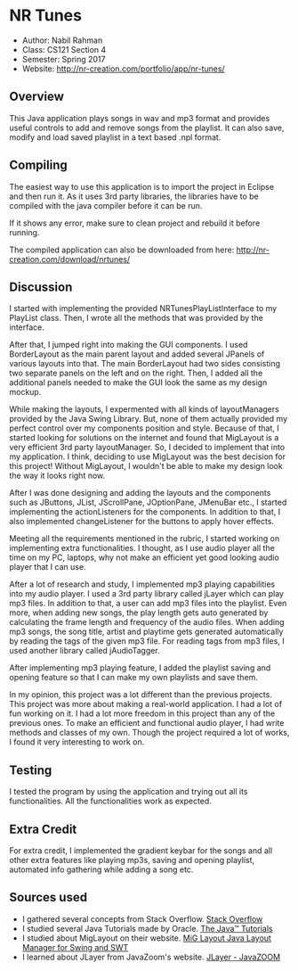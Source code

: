 # NR Tunes

* Author: Nabil Rahman
* Class: CS121 Section 4
* Semester: Spring 2017
* Website: http://nr-creation.com/portfolio/app/nr-tunes/

## Overview

This Java application plays songs in wav and mp3 format
and provides useful controls to add and remove songs from the
playlist. It can also save, modify and load saved playlist in
a text based .npl format.

## Compiling

The easiest way to use this application is to import the project in Eclipse and then run it.
As it uses 3rd party libraries, the libraries have to be compiled with the java compiler before it can be run.

If it shows any error, make sure to clean project and rebuild it before running.

The compiled application can also be downloaded from here: http://nr-creation.com/download/nrtunes/

## Discussion

I started with implementing the provided NRTunesPlayListInterface to my PlayList class.
Then, I wrote all the methods that was provided by the interface.

After that, I jumped right into making the GUI components. I used BorderLayout as the main
parent layout and added several JPanels of various layouts into that. The main
BorderLayout had two sides consisting two separate panels on the left and on the right.
Then, I added all the additional panels needed to make the GUI look the same as my
design mockup.

While making the layouts, I expermented with all kinds of layoutManagers provided
by the Java Swing Library. But, none of them actually provided my perfect control
over my components position and style. Because of that, I started looking for solutions
on the internet and found that MigLayout is a very efficient 3rd party layoutManager.
So, I decided to implement that into my application. I think, deciding to use MigLayout
was the best decision for this project! Without MigLayout, I wouldn't be able to make 
my design look the way it looks right now.

After I was done designing and adding the layouts and the components such as JButtons,
JList, JScrollPane, JOptionPane, JMenuBar etc., I started implementing the actionListeners
for the components. In addition to that, I also implemented changeListener for the buttons
to apply hover effects.

Meeting all the requirements mentioned in the rubric, I started working on implementing extra
functionalities. I thought, as I use audio player all the time on my PC, laptops, why not
make an efficient yet good looking audio player that I can use.

After a lot of research and study, I implemented mp3 playing capabilities into my audio player.
I used a 3rd party library called jLayer which can play mp3 files. In addition to that, a user can
add mp3 files into the playlist. Even more, when adding new songs, the play length gets auto 
generated by calculating the frame length and frequency of the audio files. When adding mp3 songs, 
the song title, artist and playtime gets generated automatically by reading the tags of the given 
mp3 file. For reading tags from mp3 files, I used another library called jAudioTagger.

After implementing mp3 playing feature, I added the playlist saving and opening feature so that
I can make my own playlists and save them. 

In my opinion, this project was a lot different than the previous projects. This project was
more about making a real-world application. I had a lot of fun working on it. I had a lot more
freedom in this project than any of the previous ones. To make an efficient and functional audio
player, I had write methods and classes of my own. Though the project required a lot of works, I 
found it very interesting to work on.

## Testing

I tested the program by using the application and trying out all its functionalities. All
the functionalities work as expected.

## Extra Credit

For extra credit, I implemented the gradient keybar for the songs and all other extra features
like playing mp3s, saving and opening playlist, automated info gathering while adding a song etc. 

## Sources used

- I gathered several concepts from Stack Overflow.
[Stack Overflow](http://www.stackoverflow.com)
- I studied several Java Tutorials made by Oracle.
[The Java™ Tutorials](https://docs.oracle.com/javase/tutorial/)
- I studied about MigLayout on their website.
[MiG Layout Java Layout Manager for Swing and SWT](http://www.miglayout.com/)
- I learned about JLayer from JavaZoom's website.
[JLayer - JavaZOOM](http://www.javazoom.net/javalayer/javalayer.html)

